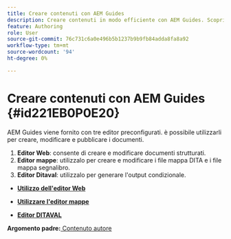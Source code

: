 ```yaml
---
title: Creare contenuti con AEM Guides
description: Creare contenuti in modo efficiente con AEM Guides. Scopri come creare, modificare e pubblicare i tuoi documenti in AEM Guides.
feature: Authoring
role: User
source-git-commit: 76c731c6a0e496b5b1237b9b9fb84adda8fa8a92
workflow-type: tm+mt
source-wordcount: '94'
ht-degree: 0%

---
```


# Creare contenuti con AEM Guides {#id221EB0P0E20}

AEM Guides viene fornito con tre editor preconfigurati. è possibile utilizzarli per creare, modificare e pubblicare i documenti.

1. **Editor Web**: consente di creare e modificare documenti strutturati.
1. **Editor mappe**: utilizzalo per creare e modificare i file mappa DITA e i file mappa segnalibro.
1. **Editor Ditaval**: utilizzalo per generare l&#39;output condizionale.

- **[Utilizzo dell&#39;editor Web](web-editor.md)**

- **[Utilizzare l&#39;editor mappe](map-editor.md)**

- **[Editor DITAVAL](ditaval-editor.md)**


**Argomento padre:**[ Contenuto autore](authoring-content.md)
